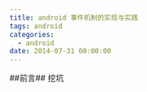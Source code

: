 ```yaml
---
title: android 事件机制的实现与实践
tags: android
categories:
  - android
date: 2014-07-31 00:00:00
---
```


##前言##
挖坑

<!-- more -->


